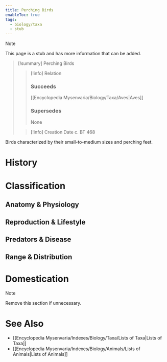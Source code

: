```yaml
---
title: Perching Birds
enableToc: true
tags:
  - biology/taxa
  - stub
---
```


> [!note]
> This page is a stub and has more information that can be added.

> [!summary] Perching Birds
> > [!info] Relation
> > ### Succeeds
> > [[Encyclopedia Mysenvaria/Biology/Taxa/Aves|Aves]]
> > ### Supersedes
> > None
>
> > [!info] Creation Date
> > c. BT 468

Birds characterized by their small-to-medium sizes and perching feet.
# History

# Classification
## Anatomy & Physiology

## Reproduction & Lifestyle

## Predators & Disease

## Range & Distribution

# Domestication

> [!note]
> Remove this section if unnecessary.
# See Also
- [[Encyclopedia Mysenvaria/Indexes/Biology/Taxa/Lists of Taxa|Lists of Taxa]]
- [[Encyclopedia Mysenvaria/Indexes/Biology/Animals/Lists of Animals|Lists of Animals]]